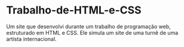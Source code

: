 # Trabalho-de-HTML-e-CSS
Um site que desenvolvi durante um trabalho de programação web, estruturado em HTML e CSS. Ele simula um site de uma turnê de uma artista internacional.
